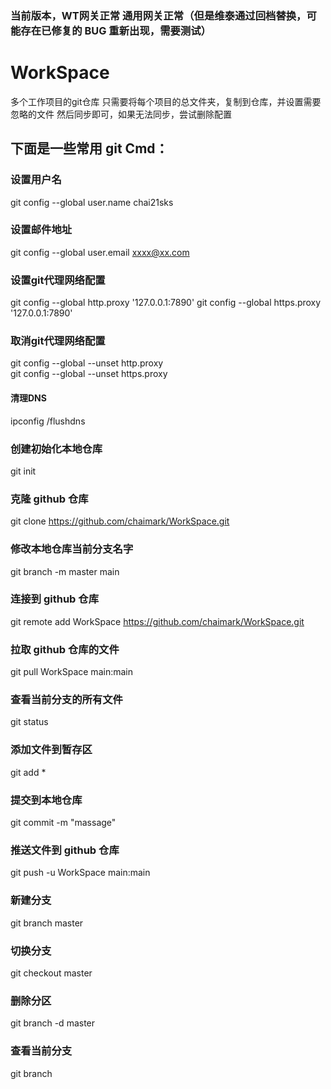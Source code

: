 
### 当前版本，WT网关正常 通用网关正常（但是维泰通过回档替换，可能存在已修复的 BUG 重新出现，需要测试）

# WorkSpace
多个工作项目的git仓库
只需要将每个项目的总文件夹，复制到仓库，并设置需要忽略的文件
然后同步即可，如果无法同步，尝试删除配置

## 下面是一些常用 git Cmd：<br>
### 设置用户名
git config --global user.name chai21sks <br>
### 设置邮件地址
git config --global user.email xxxx@xx.com <br>
### 设置git代理网络配置
git config --global http.proxy '127.0.0.1:7890'
git config --global https.proxy '127.0.0.1:7890'
### 取消git代理网络配置
git config --global --unset http.proxy <br>
git config --global --unset https.proxy <br>
#### 清理DNS
ipconfig /flushdns <br>
### 创建初始化本地仓库
git init <br>
### 克隆 github 仓库
git clone https://github.com/chaimark/WorkSpace.git <br>
### 修改本地仓库当前分支名字
git branch -m master main <br>
### 连接到 github 仓库
git remote add WorkSpace https://github.com/chaimark/WorkSpace.git <br>
### 拉取 github 仓库的文件
git pull WorkSpace main:main <br>
### 查看当前分支的所有文件
git status <br>
### 添加文件到暂存区
git add * <br>
### 提交到本地仓库
git commit -m "massage" <br>
### 推送文件到 github 仓库
git push -u WorkSpace main:main <br>
### 新建分支
git branch master <br>
### 切换分支
git checkout master <br>
### 删除分区
git branch -d master <br>
### 查看当前分支
git branch <br>


